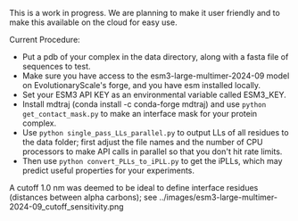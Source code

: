 This is a work in progress. We are planning to make it user friendly and to make this available on the cloud for easy use.

Current Procedure:
- Put a pdb of your complex in the data directory, along with a fasta file of sequences to test.
- Make sure you have access to the esm3-large-multimer-2024-09 model on EvolutionaryScale's forge, and you have esm installed locally.
- Set your ESM3 API KEY as an environmental variable called ESM3_KEY.
- Install mdtraj (conda install -c conda-forge mdtraj) and use `python get_contact_mask.py` to make an interface mask for your protein complex.
- Use `python single_pass_LLs_parallel.py` to output LLs of all residues to the data folder; first adjust the file names and the number of CPU processors to make API calls in parallel so that you don't hit rate limits.
- Then use `python convert_PLLs_to_iPLL.py` to get the iPLLs, which may predict useful properties for your experiments.

A cutoff 1.0 nm was deemed to be ideal to define interface residues (distances between alpha carbons); see ../images/esm3-large-multimer-2024-09_cutoff_sensitivity.png